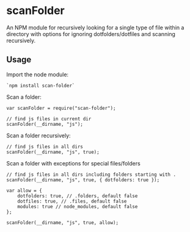 # scanFolder
An NPM module for recursively looking for a single type of file within a directory
with options for ignoring dotfolders/dotfiles and scanning recursively.

## Usage 
Import the node module:

	`npm install scan-folder`

Scan a folder:

	var scanFolder = require("scan-folder");
	
	// find js files in current dir
	scanFolder(__dirname, "js");
	
Scan a folder recursively:

	// find js files in all dirs  
	scanFolder(__dirname, "js", true);
	
Scan a folder with exceptions for special files/folders

	// find js files in all dirs including folders starting with .
	scanFolder(__dirname, "js", true, { dotfolders: true });
	
	var allow = { 
	    dotfolders: true, // .folders, default false
		dotfiles: true, // .files, default false
		modules: true // node_modules, default false
	};
	
	scanFolder(__dirname, "js", true, allow);